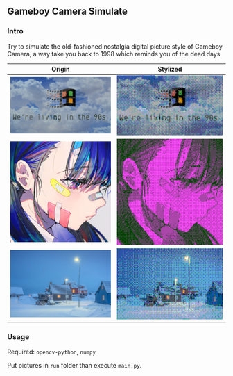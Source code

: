 ## Gameboy Camera Simulate

### Intro

Try to simulate the old-fashioned nostalgia digital picture style of Gameboy Camera, a way take you back to 1998 which reminds you of the dead days

|         Origin         |         Stylized         |
| :--------------------: | :----------------------: |
| ![](pics/0_origin.jpg) | ![](pics/0_stylized.jpg) |
| ![](pics/1_origin.jpg) | ![](pics/1_stylized.jpg) |
| ![](pics/2_origin.jpg) | ![](pics/2_stylized.jpg) |

### Usage

Required: `opencv-python`, `numpy`

Put pictures in `run` folder than execute `main.py`.

